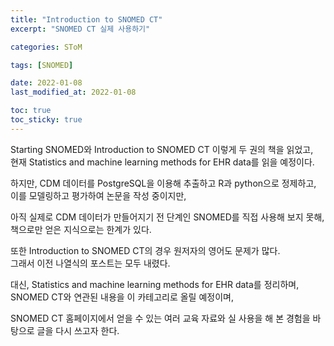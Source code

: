 ```yaml
---
title: "Introduction to SNOMED CT"
excerpt: "SNOMED CT 실제 사용하기"

categories: SToM

tags: [SNOMED]

date: 2022-01-08
last_modified_at: 2022-01-08

toc: true
toc_sticky: true
---
```


Starting SNOMED와 Introduction to SNOMED CT 이렇게 두 권의 책을 읽었고,  
현재 Statistics and machine learning methods for EHR data를 읽을 예정이다.  

하지만, CDM 데이터를 PostgreSQL을 이용해 추출하고 R과 python으로 정제하고,  
이를 모델링하고 평가하여 논문을 작성 중이지만,  

아직 실제로 CDM 데이터가 만들어지기 전 단계인 SNOMED를 직접 사용해 보지 못해,  
책으로만 얻은 지식으로는 한계가 있다.  

또한 Introduction to SNOMED CT의 경우 원저자의 영어도 문제가 많다.  
그래서 이전 나열식의 포스트는 모두 내렸다.  

대신, Statistics and machine learning methods for EHR data를 정리하며,  
SNOMED CT와 연관된 내용을 이 카테고리로 올릴 예정이며,  

SNOMED CT 홈페이지에서 얻을 수 있는 여러 교육 자료와 실 사용을 해 본 경험을 바탕으로 글을 다시 쓰고자 한다.  
